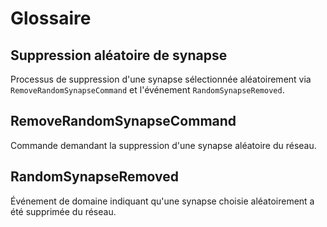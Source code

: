 # Glossaire

## Suppression aléatoire de synapse
Processus de suppression d'une synapse sélectionnée aléatoirement via `RemoveRandomSynapseCommand` et l'événement `RandomSynapseRemoved`.

## RemoveRandomSynapseCommand
Commande demandant la suppression d'une synapse aléatoire du réseau.

## RandomSynapseRemoved
Événement de domaine indiquant qu'une synapse choisie aléatoirement a été supprimée du réseau.
